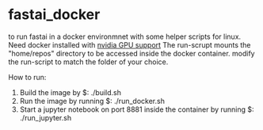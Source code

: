 # fastai_docker
to run fastai in a docker environmnet with some helper scripts for linux.
Need docker installed with [nvidia GPU support](https://github.com/NVIDIA/nvidia-docker/wiki/Frequently-Asked-Questions#how-do-i-install-the-nvidia-driver)
The run-scrupt mounts the "home/repos" directory to be accessed inside the docker container. modify the run-script to match the folder of your choice.

How to run:
1. Build the image by $: ./build.sh
1. Run the image by running $: ./run_docker.sh
1. Start a jupyter notebook on port 8881 inside the container by running $: ./run_jupyter.sh
